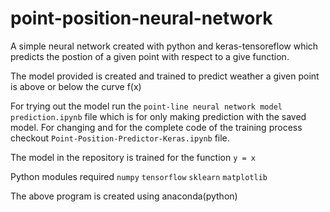 # point-position-neural-network
A simple neural network created with python and keras-tensoreflow which predicts the postion of a given point with respect to a give function.

The model provided is created and trained to predict weather a given point is above or below the curve f(x)

For trying out the model run the ```point-line neural network model prediction.ipynb``` file which is for only making prediction with the saved model. For changing and for the complete code of the training process checkout ```Point-Position-Predictor-Keras.ipynb``` file.

The model in the repository is trained for the function ``` y = x ```

Python modules required ```numpy``` ```tensorflow``` ```sklearn``` ```matplotlib```

The above program is created using anaconda(python)

